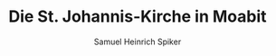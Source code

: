 ---
image: /assets/images/spiker/35a.jpg
thumb: /assets/images/spiker-thumbs/35a.jpg
author: Samuel Heinrich Spiker
artist: 
engraver: 
title: "Die St. Johannis-Kirche in Moabit"
subtitle: 
tags:
  - Church
layout: post
---